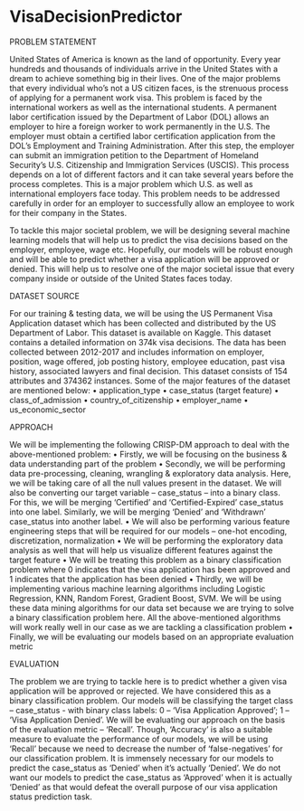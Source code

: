 # VisaDecisionPredictor

PROBLEM STATEMENT

United States of America is known as the land of opportunity. Every year hundreds and thousands of individuals arrive in the United States with a dream to achieve something big in their lives. One of the major problems that every individual who’s not a US citizen faces, is the strenuous process of applying for a permanent work visa. This problem is faced by the international workers as well as the international students. A permanent labor certification issued by the Department of Labor (DOL) allows an employer to hire a foreign worker to work permanently in the U.S. The employer must obtain a certified labor certification application from the DOL’s Employment and Training Administration. After this step, the employer can submit an immigration petition to the Department of Homeland Security’s U.S. Citizenship and Immigration Services (USCIS). This process depends on a lot of different factors and it can take several years before the process completes. This is a major problem which U.S. as well as international employers face today. This problem needs to be addressed carefully in order for an employer to successfully allow an employee to work for their company in the States.

To tackle this major societal problem, we will be designing several machine learning models that will help us to predict the visa decisions based on the employer, employee, wage etc. Hopefully, our models will be robust enough and will be able to predict whether a visa application will be approved or denied. This will help us to resolve one of the major societal issue that every company inside or outside of the United States faces today. 

DATASET SOURCE

For our training & testing data, we will be using the US Permanent Visa Application dataset which has been collected and distributed by the US Department of Labor. This dataset is available on Kaggle. This dataset contains a detailed information on 374k visa decisions. The data has been collected between 2012-2017 and includes information on employer, position, wage offered, job posting history, employee education, past visa history, associated lawyers and final decision. This dataset consists of 154 attributes and 374362 instances. Some of the major features of the dataset are mentioned below:
•	application_type
•	case_status (target feature)
•	class_of_admission
•	country_of_citizenship
•	employer_name
•	us_economic_sector






APPROACH

We will be implementing the following CRISP-DM approach to deal with the above-mentioned problem:
•	Firstly, we will be focusing on the business & data understanding part of the problem
•	Secondly, we will be performing data pre-processing, cleaning, wrangling & exploratory data analysis. Here, we will be taking care of all the null values present in the dataset. We will also be converting our target variable – case_status – into a binary class. For this, we will be merging ‘Certified’ and ‘Certified-Expired’ case_status into one label. Similarly, we will be merging ‘Denied’ and ‘Withdrawn’ case_status into another label. 
•	We will also be performing various feature engineering steps that will be required for our models – one-hot encoding, discretization, normalization
•	We will be performing the exploratory data analysis as well that will help us visualize different features against the target feature
•	We will be treating this problem as a binary classification problem where 0 indicates that the visa application has been approved and 1 indicates that the application has been denied
•	Thirdly, we will be implementing various machine learning algorithms including Logistic Regression, KNN, Random Forest, Gradient Boost, SVM. We will be using these data mining algorithms for our data set because we are trying to solve a binary classification problem here. All the above-mentioned algorithms will work really well in our case as we are tackling a classification problem
•	Finally, we will be evaluating our models based on an appropriate evaluation metric

EVALUATION

The problem we are trying to tackle here is to predict whether a given visa application will be approved or rejected. We have considered this as a binary classification problem. Our models will be classifying the target class – case_status - with binary class labels: 0 – ‘Visa Application Approved’; 1 – ‘Visa Application Denied’. We will be evaluating our approach on the basis of the evaluation metric – ‘Recall’. Though, ‘Accuracy’ is also a suitable measure to evaluate the performance of our models, we will be using ‘Recall’ because we need to decrease the number of ‘false-negatives’ for our classification problem. It is immensely necessary for our models to predict the case_status as ‘Denied’ when it’s actually ‘Denied’. We do not want our models to predict the case_status as ‘Approved’ when it is actually ‘Denied’ as that would defeat the overall purpose of our visa application status prediction task.

